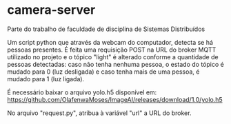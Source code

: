 # camera-server
Parte do trabalho de faculdade de disciplina de Sistemas Distribuídos

Um script python que através da webcam do computador, detecta se há pessoas presentes. É feita uma requisição POST na URL do broker MQTT utilizado no projeto e o tópico "light" é alterado conforme a quantidade de pessoas detectadas: caso não tenha nenhuma pessoa, o estado do tópico é mudado para 0 (luz desligada) e caso tenha mais de uma pessoa, é mudado para 1 (luz ligada).

É necessário baixar o arquivo yolo.h5 disponível em: https://github.com/OlafenwaMoses/ImageAI/releases/download/1.0/yolo.h5

No arquivo "request.py", atribua à variável "url" a URL do broker.
